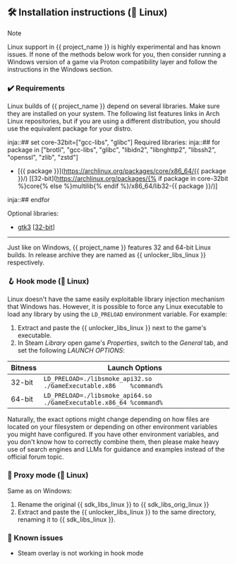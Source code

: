 ## 🛠️ Installation instructions (🐧 Linux)

> [!NOTE]
> Linux support in {{ project_name }} is highly experimental and has known issues.
> If none of the methods below work for you, then consider running a Windows version of a game
> via Proton compatibility layer and follow the instructions in the Windows section.


### ✔️ Requirements

Linux builds of {{ project_name }} depend on several libraries. Make sure they are installed on your system.
The following list features links in Arch Linux repositories, but if you are using a different distribution,
you should use the equivalent package for your distro.

inja::## set core-32bit=["gcc-libs", "glibc"]
Required libraries:
inja::## for package in ["brotli", "gcc-libs", "glibc", "libidn2", "libnghttp2", "libssh2", "openssl", "zlib", "zstd"]
- [{{ package }}](https://archlinux.org/packages/core/x86_64/{{ package }}/)
  [[32-bit](https://archlinux.org/packages/{% if package in core-32bit %}core{% else %}multilib{% endif %}/x86_64/lib32-{{ package }}/)]

inja::## endfor

Optional libraries:
- [gtk3](https://archlinux.org/packages/extra/x86_64/gtk3/)
  [[32-bit](https://archlinux.org/packages/multilib/x86_64/lib32-gtk3/)]

---

Just like on Windows, {{ project_name }} features 32 and 64-bit Linux builds.
In release archive they are named as {{ unlocker_libs_linux }} respectively.

### 🪝 Hook mode (🐧 Linux)

Linux doesn't have the same easily exploitable library injection mechanism that Windows has.
However, it is possible to force any Linux executable to load any library by using the
`LD_PRELOAD` environment variable.
For example:

1. Extract and paste the {{ unlocker_libs_linux }} next to the game's executable.
2. In Steam _Library_ open game's _Properties_, switch to the _General_ tab, and set the following _LAUNCH OPTIONS_:

| Bitness | Launch Options                                                     |
|---------|--------------------------------------------------------------------|
| 32-bit  | `LD_PRELOAD=./libsmoke_api32.so ./GameExecutable.x86    %command%` |
| 64-bit  | `LD_PRELOAD=./libsmoke_api64.so ./GameExecutable.x86_64 %command%` |

Naturally, the exact options might change depending on how files are located on your filesystem
or depending on other environment variables you might have configured.
If you have other environment variables, and you don't know how to correctly combine them,
then please make heavy use of search engines and LLMs for guidance and examples instead of the official forum topic.

### 🔀 Proxy mode (🐧 Linux)

Same as on Windows:
1. Rename the original {{ sdk_libs_linux }} to {{ sdk_libs_orig_linux }}
2. Extract and paste the {{ unlocker_libs_linux }} to the same directory, renaming it to {{ sdk_libs_linux }}.

### 🐞 Known issues

- Steam overlay is not working in hook mode
